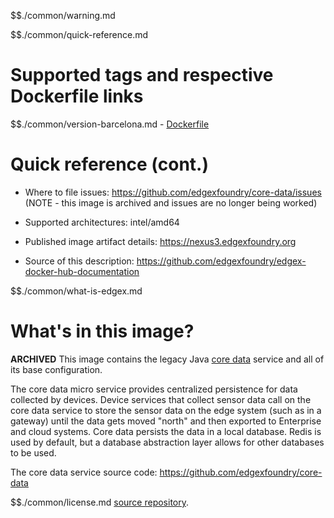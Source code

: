 $$./common/warning.md

$$./common/quick-reference.md

# Supported tags and respective Dockerfile links

$$./common/version-barcelona.md
        - [Dockerfile](https://github.com/edgexfoundry/core-data/blob/barcelona/docker-files/Dockerfile)

# Quick reference (cont.)

- Where to file issues: https://github.com/edgexfoundry/core-data/issues (NOTE - this image is archived and issues are no longer being worked)

- Supported architectures: intel/amd64

- Published image artifact details: https://nexus3.edgexfoundry.org

- Source of this description: https://github.com/edgexfoundry/edgex-docker-hub-documentation

$$./common/what-is-edgex.md

# What's in this image?

**ARCHIVED**
This image contains the legacy Java [core data](https://docs.edgexfoundry.org/1.3/microservices/core/data/Ch-CoreData/) service and all of its base configuration.

The core data micro service provides centralized persistence for data collected by devices. Device services that collect sensor data call on the core data service to store the sensor data on the edge system (such as in a gateway) until the data gets moved "north" and then exported to Enterprise and cloud systems. Core data persists the data in a local database. Redis is used by default, but a database abstraction layer allows for other databases to be used.

The core data service source code: https://github.com/edgexfoundry/core-data

$$./common/license.md
[source repository](https://github.com/edgexfoundry/core-data/blob/barcelona/Attribution.txt).